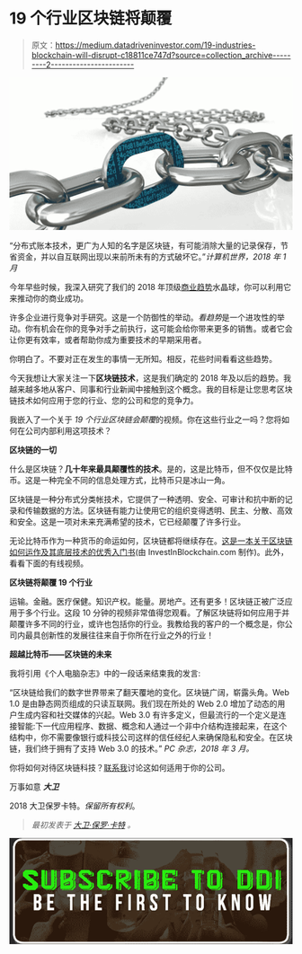 # 19 个行业区块链将颠覆

> 原文：<https://medium.datadriveninvestor.com/19-industries-blockchain-will-disrupt-c18811ce747d?source=collection_archive---------2----------------------->

![](img/28c7fe876c971f4f863b85ef6972de58.png)

“分布式账本技术，更广为人知的名字是区块链，有可能消除大量的记录保存，节省资金，并以自互联网出现以来前所未有的方式破坏它。”*计算机世界，2018 年 1 月*

今年早些时候，我深入研究了我们的 2018 年顶级[商业趋势](http://growthcubed.com/2017/12/11/2018-crystal-ball-trends-predictions-year-ahead/)水晶球，你可以利用它来推动你的商业成功。

许多企业进行竞争对手研究。这是一个防御性的举动。*看趋势*是一个进攻性的举动。你有机会在你的竞争对手之前执行，这可能会给你带来更多的销售。或者它会让你更有效率，或者帮助你成为重要技术的早期采用者。

你明白了。不要对正在发生的事情一无所知。相反，花些时间看看这些趋势。

今天我想让大家关注一下**区块链技术**，这是我们确定的 2018 年及以后的趋势。我越来越多地从客户、同事和行业新闻中接触到这个概念。我的目标是让您思考区块链技术如何应用于您的行业、您的公司和您的竞争力。

我嵌入了一个关于 *19 个行业区块链会颠覆*的视频。你在这些行业之一吗？您将如何在公司内部利用这项技术？

**区块链的一切**

什么是区块链？**几十年来最具颠覆性的技术**。是的，这是比特币，但不仅仅是比特币。这是一种完全不同的信息处理方式，比特币只是冰山一角。

区块链是一种分布式分类帐技术，它提供了一种透明、安全、可审计和抗中断的记录和传输数据的方法。区块链有能力让使用它的组织变得透明、民主、分散、高效和安全。这是一项对未来充满希望的技术，它已经颠覆了许多行业。

无论比特币作为一种货币的命运如何，区块链都将继续存在。[这是一本关于区块链如何运作及其底层技术的优秀入门书](https://www.investinblockchain.com/what-is-blockchain-technology/)(由 InvestInBlockchain.com 制作)。此外，看看下面的有线视频。

**区块链将颠覆 19 个行业**

运输。金融。医疗保健。知识产权。能量。房地产。还有更多！区块链正被广泛应用于多个行业。这段 10 分钟的视频非常值得您观看。了解区块链将如何应用于并颠覆许多不同的行业，或许也包括你的行业。我教给我的客户的一个概念是，你公司内最具创新性的发展往往来自于你所在行业之外的行业！

**超越比特币——区块链的未来**

我将引用《个人电脑杂志》中的一段话来结束我的发言:

“区块链给我们的数字世界带来了翻天覆地的变化。区块链广阔，崭露头角。Web 1.0 是由静态网页组成的只读互联网。我们现在所处的 Web 2.0 增加了动态的用户生成内容和社交媒体的兴起。Web 3.0 有许多定义，但最流行的一个定义是连接智能:下一代应用程序、数据、概念和人通过一个非中介结构连接起来，在这个结构中，你不需要像银行或科技公司这样的信任经纪人来确保隐私和安全。在区块链，我们终于拥有了支持 Web 3.0 的技术。” *PC 杂志，2018 年 3 月。*

你将如何对待区块链科技？[联系我](http://growthcubed.com/contact/)讨论这如何适用于你的公司。

万事如意
***大卫***

2018 大卫保罗卡特。*保留所有权利*。

> *最初发表于* [*大卫·保罗·卡特*](http://growthcubed.com/2018/03/07/19-industries-blockchain-will-disrupt/) *。*

[![](img/def0c6e14716b2643ecfc53640b95d1b.png)](http://eepurl.com/dw5NFP)